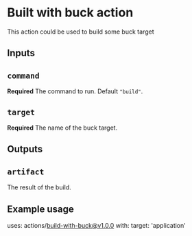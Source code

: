 # Built with buck action

This action could be used to build some buck target

## Inputs

## `command`

**Required** The command to run. Default `"build"`.

## `target`

**Required** The name of the buck target.

## Outputs

## `artifact`

The result of the build.

## Example usage

uses: actions/build-with-buck@v1.0.0
with:
  target: 'application'